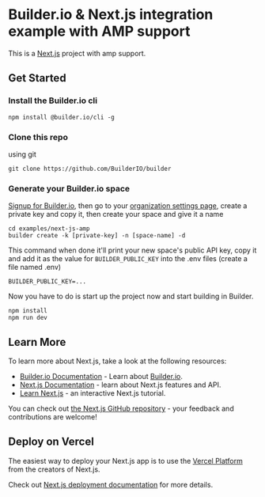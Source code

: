 # Builder.io & Next.js integration example with AMP support

This is a [Next.js](https://nextjs.org/) project with amp support.

## Get Started

### Install the Builder.io cli

```
npm install @builder.io/cli -g
```

### Clone this repo

using git

```
git clone https://github.com/BuilderIO/builder
```

### Generate your Builder.io space

<!-- TODO: link "private key" to a forum post or doc showing how to create that -->

[Signup for Builder.io](builder.io/signup), then go to your [organization settings page](https://builder.io/account/organization?root=true), create a private key and copy it, then create your space and give it a name

```
cd examples/next-js-amp
builder create -k [private-key] -n [space-name] -d
```

This command when done it'll print your new space's public API key, copy it and add it as the value for `BUILDER_PUBLIC_KEY` into the .env files (create a file named .env)

```
BUILDER_PUBLIC_KEY=...
```

Now you have to do is start up the project now and start building in Builder.
```
npm install
npm run dev
```

## Learn More

To learn more about Next.js, take a look at the following resources:

- [Builder.io Documentation](builder.io/c/docs/) - Learn about [Builder.io](https://builder.io).
- [Next.js Documentation](https://nextjs.org/docs) - learn about Next.js features and API.
- [Learn Next.js](https://nextjs.org/learn) - an interactive Next.js tutorial.

You can check out [the Next.js GitHub repository](https://github.com/zeit/next.js) - your feedback and contributions are welcome!

## Deploy on Vercel

The easiest way to deploy your Next.js app is to use the [Vercel Platform](https://vercel.com/import?utm_medium=default-template&filter=next.js&utm_source=create-next-app&utm_campaign=create-next-app-readme) from the creators of Next.js.

Check out [Next.js deployment documentation](https://nextjs.org/docs/deployment) for more details.
